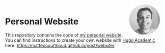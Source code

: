 <img align="right" width="100" height="100" src="static/img/icon.png">

# Personal Website

This repository contains the code of [my personal website](https://matteocourthoud.github.io/). You can find instructions to create your own website with [Hugo Academic](https://themes.gohugo.io/academic/) here: https://matteocourthoud.github.io/post/website/.

